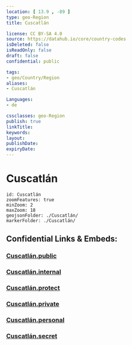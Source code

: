 ```yaml
---
location: [ 13.9 , -89 ] 
type: geo-Region
title: Cuscatlán

license: CC BY-SA 4.0
source: https://datahub.io/core/country-codes
isDeleted: false
isReadOnly: false
draft: false
confidential: public

tags:
- geo/Country/Region
aliases:
- Cuscatlán

Languages:
- de

cssclasses: geo-Region
publish: true
linkTitle: 
keywords: 
layout: 
publishDate: 
expiryDate: 
---
```


# Cuscatlán

```leaflet
id: Cuscatlán
zoomFeatures: true 
minZoom: 2 
maxZoom: 18
geojsonFolder: ./Cuscatlán/
markerFolder: ./Cuscatlán/
```


## Confidential Links & Embeds: 

### [Cuscatlán.public](/_public/\Earth\Continent\America~Central\El_Salvador\Departments~El_SalvadorCuscatlán.public.md) 

### [Cuscatlán.internal](/_internal/\Earth\Continent\America~Central\El_Salvador\Departments~El_SalvadorCuscatlán.internal.md) 

### [Cuscatlán.protect](/_protect/\Earth\Continent\America~Central\El_Salvador\Departments~El_SalvadorCuscatlán.protect.md) 

### [Cuscatlán.private](/_private/\Earth\Continent\America~Central\El_Salvador\Departments~El_SalvadorCuscatlán.private.md) 

### [Cuscatlán.personal](/_personal/\Earth\Continent\America~Central\El_Salvador\Departments~El_SalvadorCuscatlán.personal.md) 

### [Cuscatlán.secret](/_secret/\Earth\Continent\America~Central\El_Salvador\Departments~El_SalvadorCuscatlán.secret.md)

